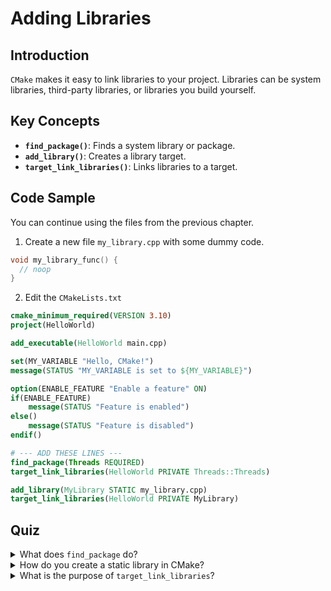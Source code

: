 # Adding Libraries

## Introduction

`CMake` makes it easy to link libraries to your project. Libraries can be system libraries, third-party libraries, or libraries you build yourself.

## Key Concepts

* **`find_package()`**: Finds a system library or package.
* **`add_library()`**: Creates a library target.
* **`target_link_libraries()`**: Links libraries to a target.

## Code Sample

You can continue using the files from the previous chapter.

1. Create a new file `my_library.cpp` with some dummy code.


```cpp
void my_library_func() {
  // noop
}
```


2. Edit the `CMakeLists.txt`


```cmake
cmake_minimum_required(VERSION 3.10)
project(HelloWorld)

add_executable(HelloWorld main.cpp)

set(MY_VARIABLE "Hello, CMake!")
message(STATUS "MY_VARIABLE is set to ${MY_VARIABLE}")

option(ENABLE_FEATURE "Enable a feature" ON)
if(ENABLE_FEATURE)
    message(STATUS "Feature is enabled")
else()
    message(STATUS "Feature is disabled")
endif()

# --- ADD THESE LINES ---
find_package(Threads REQUIRED)
target_link_libraries(HelloWorld PRIVATE Threads::Threads)

add_library(MyLibrary STATIC my_library.cpp)
target_link_libraries(HelloWorld PRIVATE MyLibrary)
```


## Quiz

<details>

<summary>What does <code>find_package</code> do?</summary>

`find_package` locates a system library or package. If `REQUIRED` is specified and the package isn’t found, CMake will stop with an error.

</details>

<details>

<summary>How do you create a static library in CMake?</summary>

You can create a static library using `add_library(MyLibrary STATIC ...)`.

</details>

<details>

<summary>What is the purpose of <code>target_link_libraries</code>?</summary>

`target_link_libraries` links the specified libraries to your executable or library target.

</details>
